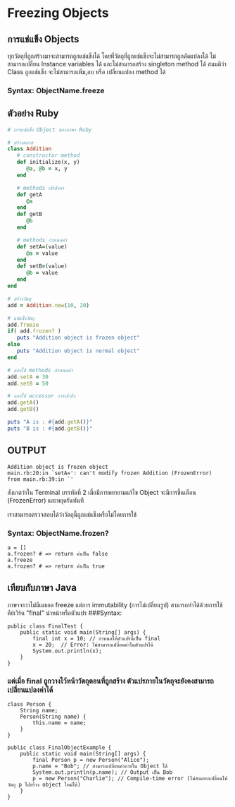 # Freezing Objects

## การแช่แข็ง Objects
ทุกวัตถุที่ถูกสร้างมาจะสามารถถูกแช่แข็งได้ โดยที่วัตถุที่ถูกแช่แข็งจะไม่สามารถถูกดัดแปลงได้ ไม่สามารถเปลี่ยน Instance variables ได้ และไม่สามารถสร้าง singleton method ได้
สมมติว่า Class ถูกแช่แข็ง จะไม่สามารถเพิ่ม,ลบ หรือ เปลี่ยนแปลง method ได้
### Syntax: ObjectName.freeze

## ตัวอย่าง Ruby
```ruby
# การแช่แข็ง Object ของภาษา Ruby

# สร้างคลาส
class Addition
   # constructor method
   def initialize(x, y)
      @a, @b = x, y
   end

   # methods เข้าถึงค่า
   def getA
      @a
   end
   def getB
      @b
   end

   # methods กำหนดค่า
   def setA=(value)
      @a = value
   end
   def setB=(value)
      @b = value
   end
end

# สร้างวัตถุ
add = Addition.new(10, 20)

# แช่แข็งวัตถุ 
add.freeze
if( add.frozen? )
   puts "Addition object is frozen object"
else
   puts "Addition object is normal object"
end

# ลองใช้ methods กำหนดค่า
add.setA = 30
add.setB = 50

# ลองใช้ accessor การเข้าถึง
add.getA()
add.getB()

puts "A is : #{add.getA()}"
puts "B is : #{add.getB()}"
```

## OUTPUT
```
Addition object is frozen object 
main.rb:20:in `setA=': can't modify frozen Addition (FrozenError) 
from main.rb:39:in `'
```

สังเกตว่าใน Terminal บรรทัดที่ 2 เมื่อมีการพยายามแก้ไข Object จะมีการขึ้นเตือน (FrozenError) และหยุดรันทันที

เราสามารถตรวจสอบได้ว่าวัตถุนี้ถูกแช่แข็งหรือไม่โดยการใช้
### Syntax: ObjectName.frozen?
```
a = []
a.frozen? # => return ค่าเป็น false
a.freeze
a.frozen? # => return ค่าเป็น true
```

## เทียบกับภาษา Java
ภาษาจาวาไม่มีเมธอด freeze แต่การ immutability (การไม่เปลี่ยนรูป) สามารถทำได้ด้วยการใช้คีย์เวิร์ด "final" นำหน้าหรือตัวแปร
###Syntax:
```
public class FinalTest {
    public static void main(String[] args) {
        final int x = 10; // กำหนดให้ตัวแปรนี้เป็น final
        x = 20;  // Error: ไม่สามารถเปลี่ยนค่าในตัวแปรได้
        System.out.println(x);
    }
}
```
### แต่เมื่อ final ถูกวางไว้หน้าวัตถุตอนที่ถูกสร้าง ตัวแปรภายในวัตถุจะยังคงสามารถเปลี่ยนแปลงค่าได้
```
class Person {
    String name;
    Person(String name) {
        this.name = name;
    }
}

public class FinalObjectExample {
    public static void main(String[] args) {
        final Person p = new Person("Alice");
        p.name = "Bob"; // สามารถเปลี่ยนค่าภายใน Object ได้
        System.out.println(p.name); // Output เป็น Bob
        p = new Person("Charlie"); // Compile-time error (ไม่สามารถเปลี่ยนให้วัตถุ p ไปสร้าง object ใหม่ได้)
    }
}
```

